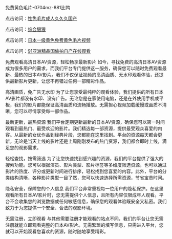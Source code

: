 

免费黄色毛片-0704mz-881比鸭


点击访问：<a href="https://gda-c7m.pages.dev/">性色毛片成人久久久国产</a>

点击访问：<a href="https://fdhf-454.pages.dev/">综合狠狠</a>

点击访问：<a href="https://bered.pages.dev/">日本一级黄色免费黄色毛片视频</a>

点击访问：<a href="https://cfad.pages.dev/">91亚洲精品国偷拍自产在线观看</a>



免费观看高清日本AV资源，轻松畅享最新影片
如今，寻找免费的高清日本AV资源成为很多用户的需求，而我们平台专门提供这一服务，确保您可以随时免费观看最新、最热的日本AV影片。我们不仅保证视频的高清画质、无水印观看体验，还提供最新影片更新，让您不再错过任何一部精彩作品。

高清画质，免广告无水印
为了让您享受最纯粹的观看体验，我们提供的所有日本AV影片都没有水印、没有广告。无论您是在家使用电脑，还是在外使用手机或平板，我们的影片都能保证高清画质和流畅播放。无需担心视频加载缓慢或画质不清晰，您可以尽情享受每一部作品。

最新更新，最热资源
我们平台定期更新最新的日本AV资源，确保您可以第一时间观看到最热门、最受欢迎的影片。我们精选每一部资源，提供最受观众喜爱的内容。从最新的女优作品到经典片段，您都能在这里找到。平台的资源每天都会更新，无论是当天上线的影片还是上周刚刚发布的热门资源，我们都会即时上线，满足您的观影需求。

轻松查找，按需筛选
为了让您快速找到感兴趣的资源，我们的平台提供了强大的搜索功能。您可以根据演员、影片类型、影片标签等多维度筛选资源，也可以通过影片的热度、评分或更新时间进行排序，轻松找到您喜爱的内容。此外，平台的分类结构清晰，各种影片类型一目了然，您可以快速选择所需资源，节省宝贵时间。

隐私安全，保障您的个人信息
我们平台非常重视每一位用户的隐私保护。在这里观看所有日本AV影片时，您无需提供个人信息，且所有内容仅限成年人观看。平台不会收集您的浏览数据或任何敏感信息，确保您的观看体验既安全又私密。我们致力于为您提供一个安全、合法的观影环境。

无需注册，立即观看
与其他需要注册才能观看的站点不同，我们的平台让您无需注册就能立即观看完整的日本AV影片。无需繁琐的填写信息，只需进入平台，您就可以开始观看您喜欢的资源，随时随地享受精彩。







<span style="display:none;">[Canonical link](  ）</span>
